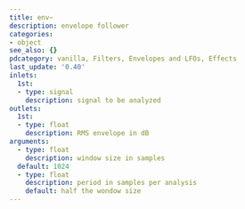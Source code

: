 ```yaml
---
title: env~
description: envelope follower
categories:
- object
see_also: {}
pdcategory: vanilla, Filters, Envelopes and LFOs, Effects
last_update: '0.40'
inlets:
  1st:
  - type: signal
    description: signal to be analyzed
outlets:
  1st:
  - type: float
    description: RMS envelope in dB
arguments:
  - type: float
    description: window size in samples 
  default: 1024
  - type: float
    description: period in samples per analysis 
    default: half the wondow size
---
```


